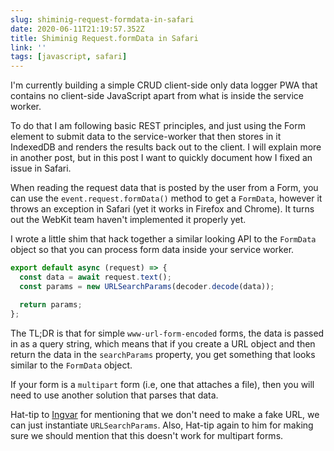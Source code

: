 ```yaml
---
slug: shiminig-request-formdata-in-safari
date: 2020-06-11T21:19:57.352Z
title: Shiminig Request.formData in Safari
link: ''
tags: [javascript, safari]
---
```


I'm currently building a simple CRUD client-side only data logger PWA that contains no client-side JavaScript apart from what is inside the service worker.&nbsp;

To do that I am following basic REST principles, and just using the Form element to submit data to the service-worker that then stores in it IndexedDB and renders the results back out to the client. I will explain more in another post, but in this post I want to quickly document how I fixed an issue in Safari.

When reading the request data that is posted by the user from a Form, you can use the `event.request.formData()` method to get a `FormData`, however it throws an exception in Safari (yet it works in Firefox and Chrome). It turns out the WebKit team haven't implemented it properly yet.

I wrote a little shim that hack together a similar looking API to the `FormData` object so that you can process form data inside your service worker.

```JavaScript
export default async (request) => {
  const data = await request.text();
  const params = new URLSearchParams(decoder.decode(data));

  return params;
};
```

The TL;DR is that for simple `www-url-form-encoded` forms, the data is passed in as a query string, which means that if you create a URL object and then return the data in the `searchParams` property, you get something that looks similar to the `FormData` object.

If your form is a `multipart` form (i.e, one that attaches a file), then you will need to use another solution that parses that data.

Hat-tip to [Ingvar](https://twitter.com/RReverser) for mentioning that we don't need to make a fake URL, we can just instantiate `URLSearchParams`.  Also, Hat-tip again to him for making sure we should mention that this doesn't work for multipart forms.

